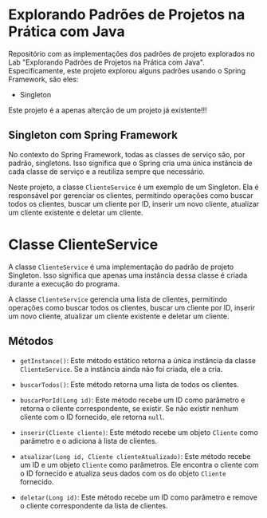 # Explorando Padrões de Projetos na Prática com Java

Repositório com as implementações dos padrões de projeto explorados no Lab "Explorando Padrões de Projetos na Prática com Java". Especificamente, este projeto explorou alguns padrões usando o Spring Framework, são eles:
- Singleton

Este projeto é a apenas alterção de um projeto já existente!!!

## Singleton com Spring Framework

No contexto do Spring Framework, todas as classes de serviço são, por padrão, singletons. Isso significa que o Spring cria uma única instância de cada classe de serviço e a reutiliza sempre que necessário.

Neste projeto, a classe `ClienteService` é um exemplo de um Singleton. Ela é responsável por gerenciar os clientes, permitindo operações como buscar todos os clientes, buscar um cliente por ID, inserir um novo cliente, atualizar um cliente existente e deletar um cliente.

# Classe ClienteService

A classe `ClienteService` é uma implementação do padrão de projeto Singleton. Isso significa que apenas uma instância dessa classe é criada durante a execução do programa.

A classe `ClienteService` gerencia uma lista de clientes, permitindo operações como buscar todos os clientes, buscar um cliente por ID, inserir um novo cliente, atualizar um cliente existente e deletar um cliente.

## Métodos

- `getInstance()`: Este método estático retorna a única instância da classe `ClienteService`. Se a instância ainda não foi criada, ele a cria.

- `buscarTodos()`: Este método retorna uma lista de todos os clientes.

- `buscarPorId(Long id)`: Este método recebe um ID como parâmetro e retorna o cliente correspondente, se existir. Se não existir nenhum cliente com o ID fornecido, ele retorna `null`.

- `inserir(Cliente cliente)`: Este método recebe um objeto `Cliente` como parâmetro e o adiciona à lista de clientes.

- `atualizar(Long id, Cliente clienteAtualizado)`: Este método recebe um ID e um objeto `Cliente` como parâmetros. Ele encontra o cliente com o ID fornecido e atualiza seus dados com os do objeto `Cliente` fornecido.

- `deletar(Long id)`: Este método recebe um ID como parâmetro e remove o cliente correspondente da lista de clientes.